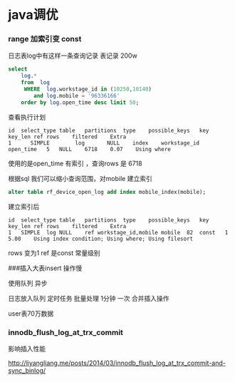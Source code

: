 ​                                                                                  

#	java调优



###	range 加索引变 const

日志表log中有这样一条查询记录 表记录 200w

```sql
select
    log.*
    from  log
     WHERE  log.workstage_id in (10250,10140)
        and log.mobile = '96336166' 
    order by log.open_time desc limit 50;
```

查看执行计划

```
id	select_type	table	partitions	type	possible_keys	key	key_len	ref	rows	filtered	Extra
1	   SIMPLE	     log	   NULL	   index	workstage_id	open_time	5	NULL	6718	0.07	Using where
```



使用的是open_time 有索引 ，查询rows 是 6718

根据sql 我们可以缩小查询范围，对mobile 建立索引

```sql
alter table rf_device_open_log add index mobile_index(mobile); 
```



建立索引后

```
id	select_type	table	partitions	type	possible_keys	key	key_len	ref	rows	filtered	Extra
1	SIMPLE	log	NULL	ref	workstage_id,mobile	mobile	82	const	1	5.00	Using index condition; Using where; Using filesort
```

rows 变为1 ref 是const 常量级别



###插入大表insert 操作慢

使用队列 异步

日志放入队列 定时任务 批量处理 1分钟 一次  合并插入操作



user表70万数据



###	innodb_flush_log_at_trx_commit 

影响插入性能

http://liyangliang.me/posts/2014/03/innodb_flush_log_at_trx_commit-and-sync_binlog/




